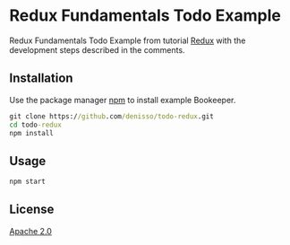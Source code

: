 # Redux Fundamentals Todo Example

Redux Fundamentals Todo Example from tutorial [Redux](https://redux.js.org/tutorials/fundamentals/part-3-state-actions-reducers#project-setup)  with the development steps described in the comments.

## Installation

Use the package manager [npm](https://www.npmjs.com/) to install example Bookeeper.

```cmd
git clone https://github.com/denisso/todo-redux.git
cd todo-redux
npm install
```

## Usage

```cmd
npm start
```

## License
[Apache 2.0](https://www.apache.org/licenses/LICENSE-2.0)
